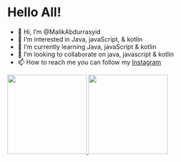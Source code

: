 # Hello All!

- 👋 Hi, I’m @MalikAbdurrasyid
- 👀 I’m interested in Java, javaScript, & kotlin
- 🌱 I’m currently learning Java, javaScript & kotlin
- 💞️ I’m looking to collaborate on java, javascript & kotlin
- 📫 How to reach me you can follow my [Instagram](http://www.instagram.com/maliktrycatch_)


<p align="left">
<a href="https://github.com/Maleekabd">
  <img height="180em" src="https://github-readme-stats-eight-theta.vercel.app/api?username=Maleekabd&show_icons=true&theme=algolia&include_all_commits=true&count_private=true"/>
  <img height="180em" src="https://github-readme-stats-eight-theta.vercel.app/api/top-langs/?username=Maleekabd&layout=compact&langs_count=8&theme=algolia"/>
</a>
</p>
